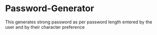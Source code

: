 # Password-Generator
This generates strong password as per password length entered by the user and by their character preference

